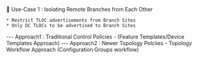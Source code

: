 🔘 Use-Case 1 : Isolating Remote Branches from Each Other

    * Restrict TLOC advertisements from Branch Sites
    * Only DC TLOCs to be advertised to Branch Sites

--- Approach1 : Traditional Control Policies - (Feature Templates/Device Templates Approach)
--- Approach2 : Newer Topology Polciies - Topology Workflow Approach (Configuration Groups workflow)


